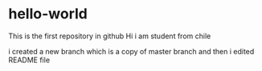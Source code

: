 # hello-world
This is the first repository in github
Hi i am student from chile 

i created a new branch which is a copy of master branch and then i edited README file 
